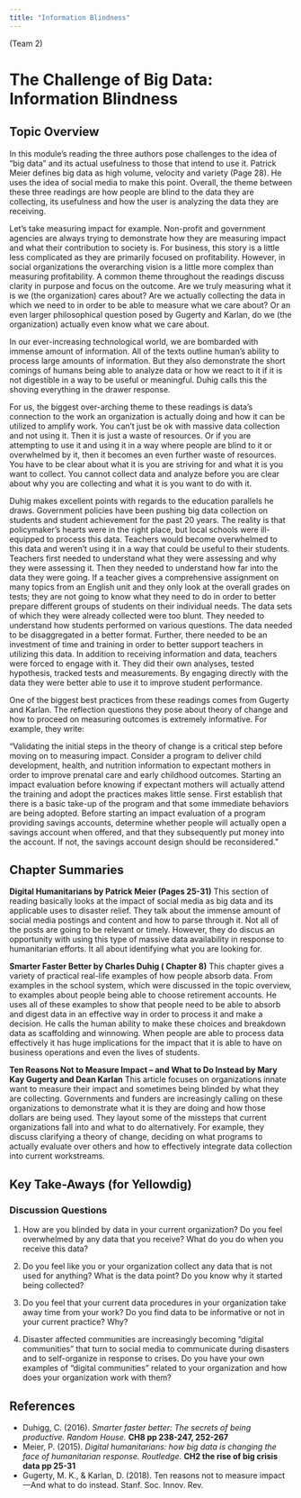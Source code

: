 ```yaml
---
title: "Information Blindness"
---
```


(Team 2)

# The Challenge of Big Data: Information Blindness 

## Topic Overview

  In this module’s reading the three authors pose challenges to the idea of “big data” and its actual usefulness to those that intend to use it. Patrick Meier defines big data as high volume, velocity and variety (Page 28). He uses the idea of social media to make this point. Overall, the theme between these three readings are how people are blind to the data they are collecting, its usefulness and how the user is analyzing the data they are receiving.

  Let’s take measuring impact for example. Non-profit and government agencies are always trying to demonstrate how they are measuring impact and what their contribution to society is. For business, this story is a little less complicated as they are primarily focused on profitability. However, in social organizations the overarching vision is a little more complex than measuring profitability. A common theme throughout the readings discuss clarity in purpose and focus on the outcome. Are we truly measuring what it is we (the organization) cares about? Are we actually collecting the data in which we need to in order to be able to measure what we care about? Or an even larger philosophical question posed by Gugerty and Karlan, do we (the organization) actually even know what we care about. 

  In our ever-increasing technological world, we are bombarded with immense amount of information. All of the texts outline human’s ability to process large amounts of information. But they also demonstrate the short comings of humans being able to analyze data or how we react to it if it is not digestible in a way to be useful or meaningful. Duhig calls this the shoving everything in the drawer response. 

  For us, the biggest over-arching theme to these readings is data’s connection to the work an organization is actually doing and how it can be utilized to amplify work. You can’t just be ok with massive data collection and not using it. Then it is just a waste of resources. Or if you are attempting to use it and using it in a way where people are blind to it or overwhelmed by it, then it becomes an even further waste of resources. You have to be clear about what it is you are striving for and what it is you want to collect. You cannot collect data and analyze before you are clear about why you are collecting and what it is you want to do with it. 
	
   Duhig makes excellent points with regards to the education parallels he draws. Government policies have been pushing big data collection on students and student achievement for the past 20 years. The reality is that policymaker’s hearts were in the right place, but local schools were ill-equipped to process this data. Teachers would become overwhelmed to this data and weren’t using it in a way that could be useful to their students. Teachers first needed to understand what they were assessing and why they were assessing it. Then they needed to understand how far into the data they were going. If a teacher gives a comprehensive assignment on many topics from an English unit and they only look at the overall grades on tests; they are not going to know what they need to do in order to better prepare different groups of students on their individual needs. The data sets of which they were already collected were too blunt. They needed to understand how students performed on various questions. The data needed to be disaggregated in a better format. Further, there needed to be an investment of time and training in order to better support teachers in utilizing this data.  In addition to receiving information and data, teachers were forced to engage with it.  They did their own analyses, tested hypothesis, tracked tests and measurements.  By engaging directly with the data they were better able to use it to improve student performance.     
	
  One of the biggest best practices from these readings comes from Gugerty and Karlan. The reflection questions they pose about theory of change and how to proceed on measuring outcomes is extremely informative. For example, they write: 

  “Validating the initial steps in the theory of change is a critical step before moving on to measuring impact. Consider a program to deliver child development, health, and nutrition information to expectant mothers in order to improve prenatal care and early childhood outcomes. Starting an impact evaluation before knowing if expectant mothers will actually attend the training and adopt the practices makes little sense. First establish that there is a basic take-up of the program and that some immediate behaviors are being adopted. Before starting an impact evaluation of a program providing savings accounts, determine whether people will actually open a savings account when offered, and that they subsequently put money into the account. If not, the savings account design should be reconsidered.”

## Chapter Summaries

**Digital Humanitarians by Patrick Meier (Pages 25-31)** 
This section of reading basically looks at the impact of social media as big data and its applicable uses to disaster relief. They talk about the immense amount of social media postings and content and how to parse through it. Not all of the posts are going to be relevant or timely. However, they do discus an opportunity with using this type of massive data availability in response to humanitarian efforts. It all about identifying what you are looking for. 

**Smarter Faster Better by Charles Duhig ( Chapter 8)** 
This chapter gives a variety of practical real-life examples of how people absorb data. From examples in the school system, which were discussed in the topic overview, to examples about people being able to choose retirement accounts. He uses all of these examples to show that people need to be able to absorb and digest data in an effective way in order to process it and make a decision. He calls the human ability to make these choices and breakdown data as scaffolding and winnowing. When people are able to process data effectively it has huge implications for the impact that it is able to have on business operations and even the lives of students. 

**Ten Reasons Not to Measure Impact – and What to Do Instead by Mary Kay Gugerty and Dean Karlan** 
This article focuses on organizations innate want to measure their impact and sometimes being blinded by what they are collecting. Governments and funders are increasingly calling on these organizations to demonstrate what it is they are doing and how those dollars are being used. They layout some of the missteps that current organizations fall into and what to do alternatively. For example, they discuss clarifying a theory of change, deciding on what programs to actually evaluate over others and how to effectively integrate data collection into current workstreams. 


## Key Take-Aways (for Yellowdig)

### Discussion Questions

1.	How are you blinded by data in your current organization? Do you feel overwhelmed by any data that you receive? What do you do when you receive this data?  

2.	Do you feel like you or your organization collect any data that is not used for anything? What is the data point? Do you know why it started being collected? 

3.	Do you feel that your current data procedures in your organization take away time from your work? Do you find data to be informative or not in your current practice? Why? 

4.	Disaster affected communities are increasingly becoming “digital communities” that turn to social media to communicate during disasters and to self-organize in response to crises.  Do you have your own examples of “digital communities” related to your organization and how does your organization work with them?  

## References

* Duhigg, C. (2016). *Smarter faster better: The secrets of being productive. Random House.* **CH8 pp 238-247, 252-267** 
* Meier, P. (2015). *Digital humanitarians: how big data is changing the face of humanitarian response. Routledge.* **CH2 the rise of big crisis data pp 25-31**  
* Gugerty, M. K., & Karlan, D. (2018). Ten reasons not to measure impact—And what to do instead. Stanf. Soc. Innov. Rev.  
